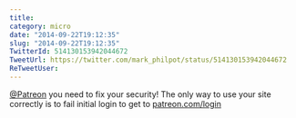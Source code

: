 ```yaml
---
title: 
category: micro
date: "2014-09-22T19:12:35"
slug: "2014-09-22T19:12:35"
TwitterId: 514130153942044672
TweetUrl: https://twitter.com/mark_philpot/status/514130153942044672
ReTweetUser: 
---
```


[@Patreon](https://twitter.com/Patreon) you need to fix your security! The only way to use your site correctly is to fail initial login to get to [patreon.com/login](https://www.patreon.com/login)
